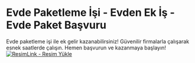 # Evde Paketleme İşi - Evden Ek İş - Evde Paket Başvuru
Evde paketleme işi ile ek gelir kazanabilirsiniz! Güvenilir firmalarla çalışarak esnek saatlerde çalışın. Hemen başvurun ve kazanmaya başlayın!
<a href="https://wa.me/+905305082898?text=Evde%20Paketleme%20%C4%B0%C5%9Fi%20Yapmak%20%C4%B0stiyorum" title="ResimLink - Resim Yükle"><img src="https://r.resimlink.com/woTAUEZmjxq5.png" title="ResimLink - Resim Yükle" alt="ResimLink - Resim Yükle"></a>
